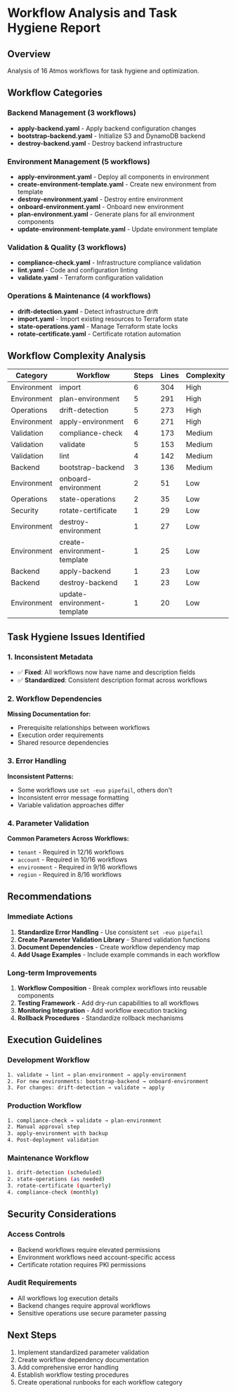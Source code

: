 # Workflow Analysis and Task Hygiene Report

## Overview
Analysis of 16 Atmos workflows for task hygiene and optimization.

## Workflow Categories

### Backend Management (3 workflows)
- **apply-backend.yaml** - Apply backend configuration changes
- **bootstrap-backend.yaml** - Initialize S3 and DynamoDB backend
- **destroy-backend.yaml** - Destroy backend infrastructure

### Environment Management (5 workflows)  
- **apply-environment.yaml** - Deploy all components in environment
- **create-environment-template.yaml** - Create new environment from template
- **destroy-environment.yaml** - Destroy entire environment
- **onboard-environment.yaml** - Onboard new environment
- **plan-environment.yaml** - Generate plans for all environment components
- **update-environment-template.yaml** - Update environment template

### Validation & Quality (3 workflows)
- **compliance-check.yaml** - Infrastructure compliance validation
- **lint.yaml** - Code and configuration linting  
- **validate.yaml** - Terraform configuration validation

### Operations & Maintenance (4 workflows)
- **drift-detection.yaml** - Detect infrastructure drift
- **import.yaml** - Import existing resources to Terraform state
- **state-operations.yaml** - Manage Terraform state locks
- **rotate-certificate.yaml** - Certificate rotation automation

## Workflow Complexity Analysis

| Category | Workflow | Steps | Lines | Complexity |
|----------|----------|-------|-------|------------|
| Environment | import | 6 | 304 | High |
| Environment | plan-environment | 5 | 291 | High |
| Operations | drift-detection | 5 | 273 | High |
| Environment | apply-environment | 6 | 271 | High |
| Validation | compliance-check | 4 | 173 | Medium |
| Validation | validate | 5 | 153 | Medium |
| Validation | lint | 4 | 142 | Medium |
| Backend | bootstrap-backend | 3 | 136 | Medium |
| Environment | onboard-environment | 2 | 51 | Low |
| Operations | state-operations | 2 | 35 | Low |
| Security | rotate-certificate | 1 | 29 | Low |
| Environment | destroy-environment | 1 | 27 | Low |
| Environment | create-environment-template | 1 | 25 | Low |
| Backend | apply-backend | 1 | 23 | Low |
| Backend | destroy-backend | 1 | 23 | Low |
| Environment | update-environment-template | 1 | 20 | Low |

## Task Hygiene Issues Identified

### 1. Inconsistent Metadata
- ✅ **Fixed**: All workflows now have name and description fields
- ✅ **Standardized**: Consistent description format across workflows

### 2. Workflow Dependencies
**Missing Documentation for:**
- Prerequisite relationships between workflows
- Execution order requirements
- Shared resource dependencies

### 3. Error Handling
**Inconsistent Patterns:**
- Some workflows use `set -euo pipefail`, others don't
- Inconsistent error message formatting
- Variable validation approaches differ

### 4. Parameter Validation
**Common Parameters Across Workflows:**
- `tenant` - Required in 12/16 workflows
- `account` - Required in 10/16 workflows  
- `environment` - Required in 9/16 workflows
- `region` - Required in 8/16 workflows

## Recommendations

### Immediate Actions
1. **Standardize Error Handling** - Use consistent `set -euo pipefail`
2. **Create Parameter Validation Library** - Shared validation functions
3. **Document Dependencies** - Create workflow dependency map
4. **Add Usage Examples** - Include example commands in each workflow

### Long-term Improvements
1. **Workflow Composition** - Break complex workflows into reusable components
2. **Testing Framework** - Add dry-run capabilities to all workflows
3. **Monitoring Integration** - Add workflow execution tracking
4. **Rollback Procedures** - Standardize rollback mechanisms

## Execution Guidelines

### Development Workflow
```bash
1. validate → lint → plan-environment → apply-environment
2. For new environments: bootstrap-backend → onboard-environment
3. For changes: drift-detection → validate → apply
```

### Production Workflow  
```bash
1. compliance-check → validate → plan-environment
2. Manual approval step
3. apply-environment with backup
4. Post-deployment validation
```

### Maintenance Workflow
```bash
1. drift-detection (scheduled)
2. state-operations (as needed)
3. rotate-certificate (quarterly)
4. compliance-check (monthly)
```

## Security Considerations

### Access Controls
- Backend workflows require elevated permissions
- Environment workflows need account-specific access
- Certificate rotation requires PKI permissions

### Audit Requirements  
- All workflows log execution details
- Backend changes require approval workflows
- Sensitive operations use secure parameter passing

## Next Steps
1. Implement standardized parameter validation
2. Create workflow dependency documentation
3. Add comprehensive error handling
4. Establish workflow testing procedures
5. Create operational runbooks for each workflow category